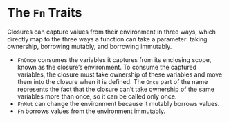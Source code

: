 # The `Fn` Traits

Closures can capture values from their environment in three ways, which
directly map to the three ways a function can take a parameter: taking
ownership, borrowing mutably, and borrowing immutably.

- `FnOnce` consumes the variables it captures from its enclosing scope, known
as the closure’s environment. To consume the captured variables, the closure
must take ownership of these variables and move them into the closure when it
is defined. The `Once` part of the name represents the fact that the closure
can’t take ownership of the same variables more than once, so it can be called
only once.
- `FnMut` can change the environment because it mutably borrows values.
- `Fn` borrows values from the environment immutably.

